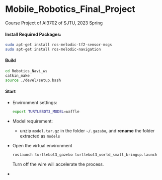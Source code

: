 # Mobile_Robotics_Final_Project
Course Project of AI3702 of SJTU, 2023 Spring

#### Install Required Packages:

```bash
sudo apt-get install ros-melodic-tf2-sensor-msgs
sudo apt-get install ros-melodic-navigation
```

#### Build

```bash
cd Robotics_Navi_ws
catkin_make
source ./devel/setup.bash
```



#### Start

-   Environment settings:

	```bash
	export TURTLEBOT3_MODEL=waffle
	```

-   Model requirement:
    -   unzip `model.tar.gz` in the folder `~/.gazabo`, and **rename** the folder extracted as `models`

-   Open the virtual environment

    ```bash
    roslaunch turtlebot3_gazebo turtlebot3_world_small_bringup.launch
    ```
    
    Turn off the wire will accelerate the process.
    
-   

